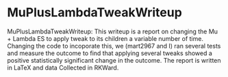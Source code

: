 MuPlusLambdaTweakWriteup
========================

MuPlusLambdaTweakWriteup: This writeup is a report on changing the Mu + Lambda ES to apply tweak to its children a variable number of time. Changing the code to incoporate this, we (mart2967 and I) ran several tests and measure the outcome to find that applying several tweaks showed a positive statistically significant change in the outcome. The report is written in LaTeX and data Collected in RKWard. 
